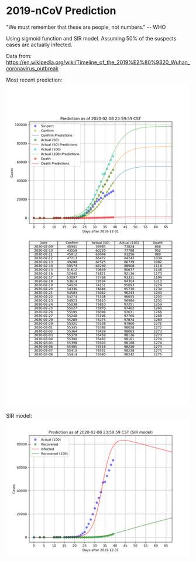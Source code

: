 # 2019-nCoV Prediction
"We must remember that these are people, not numbers." -- WHO

Using sigmoid function and SIR model. Assuming 50% of the suspects cases are actually infected.

Data from: https://en.wikipedia.org/wiki/Timeline_of_the_2019%E2%80%9320_Wuhan_coronavirus_outbreak

Most recent prediction:
![prediction.png](https://raw.githubusercontent.com/DEDZTBH/2019-nCoV-prediction/master/prediction.png)

SIR model:
![predictionSIR.png](https://raw.githubusercontent.com/DEDZTBH/2019-nCoV-prediction/master/predictionSIR.png)
